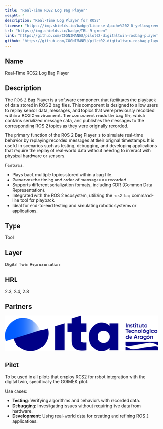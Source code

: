 ```yaml
---
title: "Real-Time ROS2 Log Bag Player"
weight: 4
description: "Real-Time Log Player for ROS2"
license: "https://img.shields.io/badge/License-Apache%202.0-yellowgreen"
trl: "https://img.shields.io/badge/TRL-9-green"
link: "https://github.com/COGNIMANEU/pilot02-digitaltwin-rosbag-player"
github: "https://github.com/COGNIMANEU/pilot02-digitaltwin-rosbag-player"
---
```


## Name
Real-Time ROS2 Log Bag Player

## Description

The ROS 2 Bag Player is a software component that facilitates the playback of data stored in ROS 2 bag files. This component is designed to allow users to replay sensor data, messages, and topics that were previously recorded within a ROS 2 environment. The component reads the bag file, which contains serialized message data, and publishes the messages to the corresponding ROS 2 topics as they were originally recorded.

The primary function of the ROS 2 Bag Player is to simulate real-time behavior by replaying recorded messages at their original timestamps. It is useful in scenarios such as testing, debugging, and developing applications that require the replay of real-world data without needing to interact with physical hardware or sensors.

Features:
- Plays back multiple topics stored within a bag file.
- Preserves the timing and order of messages as recorded.
- Supports different serialization formats, including CDR (Common Data Representation).
- Integrated with the ROS 2 ecosystem, utilizing the `ros2 bag` command-line tool for playback.
- Ideal for end-to-end testing and simulating robotic systems or applications.

## Type
Tool

## Layer
Digital Twin Representation

## HRL
2.3, 2.4, 2.8

## Partners
![ITA Logo](/images/ita/italogo.jpg)

## Pilot
To be used in all pilots that employ ROS2 for robot integration with the digital twin, specifically the GOIMEK pilot. 

Use cases:
- **Testing**: Verifying algorithms and behaviors with recorded data.
- **Debugging**: Investigating issues without requiring live data from hardware.
- **Development**: Using real-world data for creating and refining ROS 2 applications.